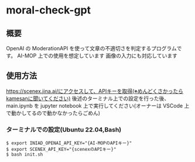 # moral-check-gpt

## 概要

OpenAI の ModerationAPI を使って文章の不適切さを判定するプログラムです。
AI-MOP 上での使用を想定しています
画像の入力にも対応しています

## 使用方法

https://scenex.jina.ai/にアクセスして、APIキーを取得(※めんどくさかったらkamesanに聞いてください)
後述のターミナル上での設定を行った後、
main.ipynb を jupyter notebook 上で実行してください(オーナーは VSCode 上で動かしてるので動かなかったらごめん)

### ターミナルでの設定(Ubuntu 22.04,Bash)

```
$ export INIAD_OPENAI_API_KEY="{AI-MOPのAPIキー}"
$ export SCENEX_API_KEY="{scenexのAPIキー}"
$ bash init.sh

```
